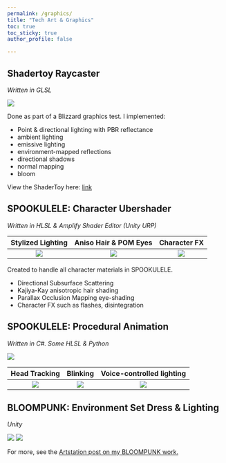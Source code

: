 ```yaml
---
permalink: /graphics/
title: "Tech Art & Graphics"
toc: true
toc_sticky: true
author_profile: false

---
```


## Shadertoy Raycaster
*Written in GLSL*

![](/assets/images/portfolio/shadertoy-raycaster.gif)



Done as part of a Blizzard graphics test. I implemented:
* Point & directional lighting with PBR reflectance
* ambient lighting
* emissive lighting
* environment-mapped reflections
* directional shadows
* normal mapping
* bloom

View the ShaderToy here: [link](https://www.shadertoy.com/view/cd2GWW)

## SPOOKULELE: Character Ubershader
*Written in HLSL & Amplify Shader Editor (Unity URP)*

Stylized Lighting            |  Aniso Hair & POM Eyes          |  Character FX
:-------------------------:|:-------------------------:|:-------------------------:
![](/assets/images/portfolio/spookulele-character-shader-1.gif) | ![](/assets/images/portfolio/spookulele-character-shader-2.gif) | ![](/assets/images/portfolio/spookulele-character-shader-3.gif)


Created to handle all character materials in SPOOKULELE.
* Directional Subsurface Scattering
* Kajiya-Kay anisotropic hair shading
* Parallax Occlusion Mapping eye-shading
* Character FX such as flashes, disintegration

## SPOOKULELE: Procedural Animation
*Written in C#. Some HLSL & Python*

![](/assets/images/portfolio/spookulele-procedural-animation-1.gif)

Head Tracking            |  Blinking          |  Voice-controlled lighting
:-------------------------:|:-------------------------:|:-------------------------:
![](/assets/images/portfolio/spookulele-procedural-animation-2.gif) | ![](/assets/images/portfolio/spookulele-procedural-animation-3.gif) | ![](/assets/images/portfolio/spookulele-procedural-animation-4.gif)

## BLOOMPUNK: Environment Set Dress & Lighting
*Unity*

![](https://cdna.artstation.com/p/assets/images/images/062/971/842/original/sheehan-ahmed-bp-gif01.gif?1684380786)
![](https://cdnb.artstation.com/p/assets/images/images/062/971/845/original/sheehan-ahmed-bp-gif02.gif?1684380796)

For more, see the [Artstation post on my BLOOMPUNK work.](https://www.artstation.com/artwork/OGwmy8)